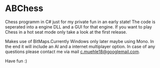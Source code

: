 ABChess
=====

Chess programm in C# just for my private fun in an early state! The code is seperated into a engine DLL and a GUI for that engine. If you want to play Chess in a hot seat mode only take a look at the first release.

Makes use of BitMaps.Currently Windows only later maybe using Mono. In the end it will include an AI and a internet multiplayer option. In case of any questions please contact me via mail c.muehle18@googlemail.com.

Have fun :)
